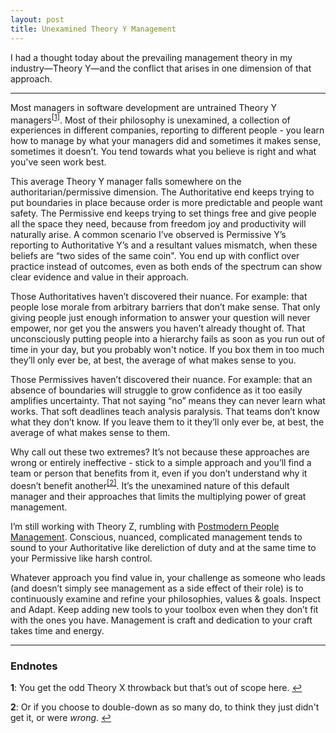 ```yaml
---
layout: post
title: Unexamined Theory Y Management
---
```

I had a thought today about the prevailing management theory in my industry—Theory Y—and the conflict that arises in one dimension of that approach.

<!--more-->
----
Most managers in software development are untrained Theory Y managers<sup id="a1">[[1]](#f1)</sup>. Most of their philosophy is unexamined, a collection of experiences in different companies, reporting to different people - you learn how to manage by what your managers did and sometimes it makes sense, sometimes it doesn’t. You tend towards what you believe is right and what you've seen work best.

This average Theory Y manager falls somewhere on the authoritarian/permissive dimension. The Authoritative end keeps trying to put boundaries in place because order is more predictable and people want safety. The Permissive end keeps trying to set things free and give people all the space they need, because from freedom joy and productivity will naturally arise. A common scenario I’ve observed is Permissive Y’s reporting to Authoritative Y’s and a resultant values mismatch, when these beliefs are “two sides of the same coin". You end up with conflict over practice instead of outcomes, even as both ends of the spectrum can show clear evidence and value in their approach.

Those Authoritatives haven’t discovered their nuance. For example: that people lose morale from arbitrary barriers that don’t make sense. That only giving people just enough information to answer your question will never empower, nor get you the answers you haven’t already thought of. That unconsciously putting people into a hierarchy fails as soon as you run out of time in your day, but you probably won't notice. If you box them in too much they’ll only ever be, at best, the average of what makes sense to you.

Those Permissives haven’t discovered their nuance. For example: that an absence of boundaries will struggle to grow confidence as it too easily amplifies uncertainty. That not saying “no” means they can never learn what works. That soft deadlines teach analysis paralysis. That teams don’t know what they don’t know. If you leave them to it they’ll only ever be, at best, the average of what makes sense to them.

Why call out these two extremes? It’s not because these approaches are wrong or entirely ineffective - stick to a simple approach and you’ll find a team or person that benefits from it, even if you don’t understand why it doesn’t benefit another<sup id="a2">[[2]](#f2)</sup>. It’s the unexamined nature of this default manager and their approaches that limits the multiplying power of great management.

I’m still working with Theory Z, rumbling with <a href="https://mdcore.github.io/2019/04/08/postmodern-people-management-I.html">Postmodern People Management</a>. Conscious, nuanced, complicated management tends to sound to your Authoritative like dereliction of duty and at the same time to your Permissive like harsh control.

Whatever approach you find value in, your challenge as someone who leads (and doesn’t simply see management as a side effect of their role) is to continuously examine and refine your philosophies, values & goals. Inspect and Adapt. Keep adding new tools to your toolbox even when they don’t fit with the ones you have. Management is craft and dedication to your craft takes time and energy.

---

### Endnotes

<b id="f1">1</b>: You get the odd Theory X throwback but that’s out of scope here. [↩](#a1)

<b id="f2">2</b>: Or if you choose to double-down as so many do, to think they just didn't get it, or were _wrong_. [↩](#a2)